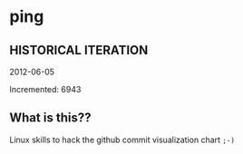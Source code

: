# ping

## HISTORICAL ITERATION
2012-06-05

Incremented: 6943

## What is this?? 
Linux skills to hack the github commit visualization chart `;-)`
